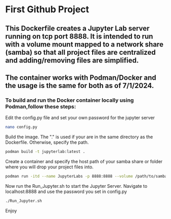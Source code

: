 # First Github Project
## This Dockerfile creates a Jupyter Lab server running on tcp port 8888. It is intended to run with a volume mount mapped to a network share (samba) so that all project files are centralized and adding/removing files are simplified.
## The container works with Podman/Docker and the usage is the same for both as of 7/1/2024. 

### To build and run the Docker container locally using Podman,follow these steps:
Edit the config.py file and set your own password for the jupyter server
```bash
nano config.py
```
Build the image. The "." is used if your are in the same directory as the Dockerfile. Otherwise, specify the path.
```bash
podman build -t jupyterlab:latest .
```
Create a container and specify the host path of your samba share or folder where you will drop your project files into.
```bash
podman run -itd --name JupyterLabs -p 8888:8888 --volume /path/to/samba/share:/mnt/Jupyter/Projects jupyterlab
```
Now run the Run_Jupyter.sh to start the Jupyter Server. Navigate to localhost:8888 and use the password you set in config.py
```bash
./Run_Jupyter.sh
```

Enjoy
